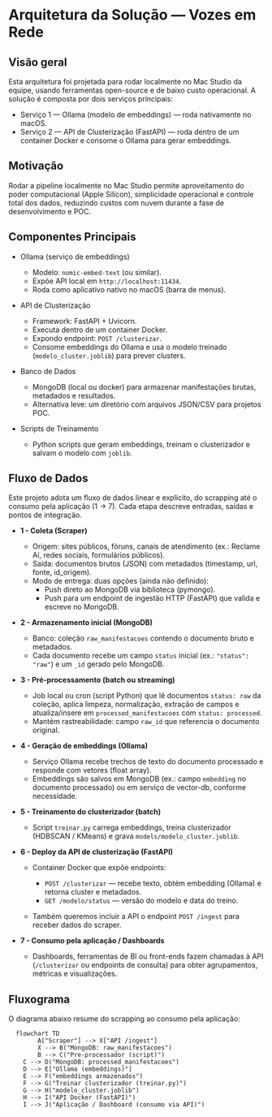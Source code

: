 # Arquitetura da Solução — Vozes em Rede

## Visão geral 

Esta arquitetura foi projetada para rodar localmente no Mac Studio da equipe, usando ferramentas open-source e de baixo custo operacional. A solução é composta por dois serviços principais:

- Serviço 1 — Ollama (modelo de embeddings) — roda nativamente no macOS.
- Serviço 2 — API de Clusterização (FastAPI) — roda dentro de um container Docker e consome o Ollama para gerar embeddings.

## Motivação

Rodar a pipeline localmente no Mac Studio permite aproveitamento do poder computacional (Apple Silicon), simplicidade operacional e controle total dos dados, reduzindo custos com nuvem durante a fase de desenvolvimento e POC.

## Componentes Principais

- Ollama (serviço de embeddings)
    - Modelo: `nomic-embed-text` (ou similar).
    - Expõe API local em `http://localhost:11434`.
    - Roda como aplicativo nativo no macOS (barra de menus).

- API de Clusterização

    - Framework: FastAPI + Uvicorn.
    - Executa dentro de um container Docker.
    - Expondo endpoint: `POST /clusterizar`.
    - Consome embeddings do Ollama e usa o modelo treinado (`modelo_cluster.joblib`) para prever clusters.

- Banco de Dados

    - MongoDB (local ou docker) para armazenar manifestações brutas, metadados e resultados.
    - Alternativa leve: um diretório com arquivos JSON/CSV para projetos POC.

- Scripts de Treinamento

    - Python scripts que geram embeddings, treinam o clusterizador e salvam o modelo com `joblib`.

## Fluxo de Dados 

Este projeto adota um fluxo de dados linear e explícito, do scrapping até o consumo pela aplicação (1 → 7). Cada etapa descreve entradas, saídas e pontos de integração.

- **1 - Coleta (Scraper)**

    - Origem: sites públicos, fóruns, canais de atendimento (ex.: Reclame Aí, redes sociais, formulários públicos).
    - Saída: documentos brutos (JSON) com metadados (timestamp, url, fonte, id_origem).
    - Modo de entrega: duas opções (ainda não definido):
        - Push direto ao MongoDB via biblioteca (pymongo).
        - Push para um endpoint de ingestão HTTP (FastAPI) que valida e escreve no MongoDB.

- **2 - Armazenamento inicial (MongoDB)**

    - Banco: coleção `raw_manifestacoes` contendo o documento bruto e metadados.
    - Cada documento recebe um campo `status` inicial (ex.: `"status": "raw"`) e um `_id` gerado pelo MongoDB.

- **3 - Pré-processamento (batch ou streaming)**

    - Job local ou cron (script Python) que lê documentos `status: raw` da coleção, aplica limpeza, normalização, extração de campos e atualiza/insere em `processed_manifestacoes` com `status: processed`.
    - Mantém rastreabilidade: campo `raw_id` que referencia o documento original.

- **4 - Geração de embeddings (Ollama)**

    - Serviço Ollama recebe trechos de texto do documento processado e responde com vetores (float array).
    - Embeddings são salvos em MongoDB (ex.: campo `embedding` no documento processado) ou em serviço de vector-db, conforme necessidade.

- **5 - Treinamento do clusterizador (batch)**

    - Script `treinar.py` carrega embeddings, treina clusterizador (HDBSCAN / KMeans) e grava `models/modelo_cluster.joblib`.

- **6 - Deploy da API de clusterização (FastAPI)**

    - Container Docker que expõe endpoints:

        - `POST /clusterizar` — recebe texto, obtém embedding (Ollama) e retorna cluster e metadados.
        - `GET /modelo/status` — versão do modelo e data do treino.

    - Também queremos incluir a API o endpoint `POST /ingest` para receber dados do scraper.

- **7 - Consumo pela aplicação / Dashboards**

    - Dashboards, ferramentas de BI ou front-ends fazem chamadas à API (`/clusterizar` ou endpoints de consulta) para obter agrupamentos, métricas e visualizações.

## Fluxograma 

O diagrama abaixo resume do scrapping ao consumo pela aplicação:

```mermaid
  flowchart TD
        A["Scraper"] --> X["API /ingest"]
        X --> B("MongoDB: raw_manifestacoes")
        B --> C("Pre-processador (script)")
    C --> D("MongoDB: processed_manifestacoes")
    D --> E["Ollama (embeddings)"]
    E --> F("embeddings armazenados")
    F --> G("Treinar clusterizador (treinar.py)")
    G --> H("modelo_cluster.joblib")
    H --> I("API Docker (FastAPI)")
    I --> J("Aplicação / Dashboard (consumo via API)")
```
